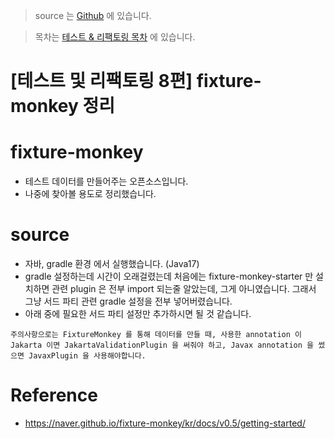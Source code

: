 > source 는 [Github](https://github.com/leechoongyon/spring-boot-example-3.0.1) 에 있습니다.



> 목차는 [테스트 & 리팩토링 목차](https://insanelysimple.tistory.com/category/test%20%26%20refactoring) 에 있습니다.




# [테스트 및 리팩토링 8편] fixture-monkey 정리



# fixture-monkey

- 테스트 데이터를 만들어주는 오픈소스입니다.
- 나중에 찾아볼 용도로 정리했습니다. 



# source

- 자바, gradle 환경 에서 실행했습니다. (Java17)
- gradle 설정하는데 시간이 오래걸렸는데 처음에는 fixture-monkey-starter 만 설치하면 관련 plugin 은 전부 import 되는줄 알았는데, 그게 아니였습니다. 그래서 그냥 서드 파티 관련 gradle 설정을 전부 넣어버렸습니다.
- 아래 중에 필요한 서드 파티 설정만 추가하시면 될 것 같습니다.  

`주의사항으로는 FixtureMonkey 를 통해 데이터를 만들 때, 사용한 annotation 이 Jakarta 이면 JakartaValidationPlugin 을 써줘야 하고, Javax annotation 을 썼으면 JavaxPlugin 을 사용해야합니다.`



<script src="https://gist.github.com/leechoongyon/0f0b41be7dac18994b0783b6a2dd52f8.js"></script>



# Reference

- https://naver.github.io/fixture-monkey/kr/docs/v0.5/getting-started/

















